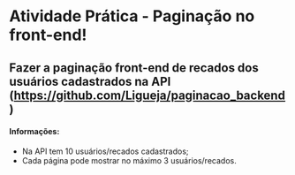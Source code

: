 # Atividade Prática - Paginação no front-end!

## Fazer a paginação front-end de recados dos usuários cadastrados na API (https://github.com/Ligueja/paginacao_backend)

#### Informações:
- Na API tem 10 usuários/recados cadastrados;
- Cada página pode mostrar no máximo 3 usuários/recados.
